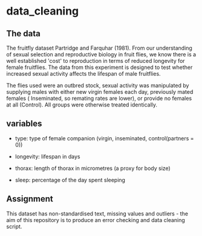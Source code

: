 # data_cleaning

## The data
The fruitfly dataset Partridge and Farquhar (1981). From our understanding of sexual selection and reproductive biology in fruit flies, we know there is a well established 'cost' to reproduction in terms of reduced longevity for female fruitflies. The data from this experiment is designed to test whether increased sexual activity affects the lifespan of male fruitflies.

The flies used were an outbred stock, sexual activity was manipulated by supplying males with either new virgin females each day, previously mated females ( Inseminated, so remating rates are lower), or provide no females at all (Control). All groups were otherwise treated identically.

## variables
- type: type of female companion (virgin, inseminated, control(partners = 0))

- longevity: lifespan in days

- thorax: length of thorax in micrometres (a proxy for body size)

- sleep: percentage of the day spent sleeping

## Assignment
This dataset has non-standardised text, missing values and outliers - the aim of this repository is to produce an error checking and data cleaning script.
